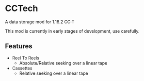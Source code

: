 # CCTech
A data storage mod for 1.18.2 CC:T

This mod is currently in early stages of development, use carefully.

## Features
* Reel To Reels
  * Absolute/Relative seeking over a linear tape
* Cassettes
  * Relative seeking over a linear tape